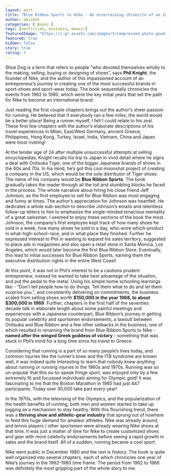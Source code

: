 ```yaml
---
layout: post
title: "Blue Ribbon Sports to Nike - An entertaining chronicle of an 18 year long journey"
author: abishek
categories: [ Books ]
tags: [nonfiction, business, memoir]
featuredImage: "https://i.gr-assets.com/images/S/compressed.photo.goodreads.com/books/1457284880l/27220736.jpg"
featured: true
hidden: false
story: true
rating: 5
---
```


Shoe Dog is a term that refers to people “who devoted themselves wholly to the making, selling, buying or designing of shoes”, says **Phil Knight**, the founder of Nike, and the author of this impassioned account of an entrepreneur’s journey in creating one of the most successful brands in sport-shoes and sport-wear today. The book sequentially chronicles the events from 1962 to 1980, which were the key initial years that set the path for Nike to become an international brand.

Just reading the first couple chapters brings out the author’s sheer passion for running. He believed that if everybody ran a few miles, the world would be a better place! Being a runner myself, I felt I could relate to his zeal. These first few chapters with the author’s elaborate descriptions of his travel experiences in Milan, East/West Germany, ancient Greece, Philippines, Hong Kong, Turkey, Israel, India, Vietnam, China and Japan were most riveting!

At the tender age of 24 after multiple unsuccessful attempts at selling encyclopedias, Knight recalls his trip to Japan in vivid detail where he signs a deal with Onitsuka Tiger, one of the bigger Japanese brands of shoes in the 60s and 70s. In his mind, he’s got this cool moonshot project of creating a company in the US, which would be the sole distributor of Tiger shoes. The name of his company would be **Blue Ribbon Sports**. The book gradually takes the reader through all the toil and stumbling blocks he faced in the process. The whole narrative about hiring his close friend Jeff Johnson, as the first employee to sell for Blue Ribbon was most engaging and funny at times. The author’s appreciation for Johnson was heartfelt. He dedicates a whole sub-section to describe Johnson’s emails and relentless follow-up letters to him to emphasize the single-minded tenacious mentality of a great salesman. I seemed to enjoy these sections of the book the most. <span class="spoiler">Johnson, the company’s first employee kept track of how many shoes he sold in a week, how many shoes he sold in a day, who-wore which-product in what-high-school-race, and in what place they finished. Further he expressed interest to Phil in wanting to expand his sales territory, suggested to place ads in magazines and also open a retail store in Santa Monica, Los Angeles, which would later become the first Blue Ribbon Store. Eventually, this lead to initial successes for Blue Ribbon Sports, earning them the executive distribution rights in the entire West Coast!</span>

At this point, it was not in Phil’s interest to be a cautions prudent entrepreneur, instead he wanted to take best advantage of the situation, and put the pedal to the metal. Using his simple home schooling learnings like - “Don’t tell people how to do things. Tell them what to do and let them surprise you.”, and consistently delivering on commitments, the business scaled from selling shoes worth **$150,000 in the year 1968, to about $300,000 in 1969**. Further, chapters in the first half of the seventies decade talk in elaborate length about some painful meetings and experiences with a Japanese counterpart, Blue Ribbon’s journey in getting its popular celebrity and sportsmen endorsements, a lawsuit between Onitsuka and Blue Ribbon and a few other setbacks in the business, one of which resulted in renaming the brand from Blue Ribbon Sports to Nike - **named after the winged Greek goddess of victory** - something that was stuck in Phil’s mind for a long time since his travel to Greece.

Considering that running is a part of so many people’s lives today, and common injuries like the runner’s knee and the ITB syndrome are known well, it was indeed quite Interesting to learn that nobody knew anything about running or running injuries in the 1960s and 1970s. Running was so un-popular that this so-to-speak fringe sport, was enjoyed only by a few extremely fit and focussed individuals aiming for Olympic gold! It was fascinating to me that the Boston Marathon in 1965 had just 447 participants. Today over 30,000 take part every year!

In the 1970s, with the televising of the Olympics, and the popularization of the health benefits of running, both men and women started to take up jogging as a mechanism to stay healthy. With this flourishing trend, there was a **thriving shoe and athletic-gear industry** that sprung out of nowhere to feed this huge demand for amateur athletes. Nike was already around, and tennis players / other sportsmen were already wearing Nike shoes at that time. It was just a matter of time for Nike to create customized shoes and gear with more celebrity endorsements before seeing a rapid growth in sales and the brand itself. All of a sudden, running became a cool sport.

Nike went public in December 1980 and the rest is history. The book is quite well organized into several chapters, each of which chronicles one year of Nike’s journey in the 1962-1980 time frame. The period from 1962 to 1966 was definitely the most gripping part of the whole story to me.
